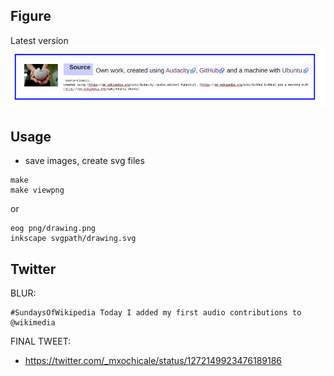 ## Figure
Latest version  
![vNN](versions/drawing.png)

## Usage

* save images, create svg files
```
make
make viewpng
```
or 

```
eog png/drawing.png
inkscape svgpath/drawing.svg
```

## Twitter
BLUR: 
```
#SundaysOfWikipedia Today I added my first audio contributions to 
@wikimedia 
```
FINAL TWEET:
* https://twitter.com/_mxochicale/status/1272149923476189186
